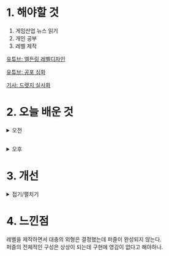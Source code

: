 
# 1. 해야할 것

1. 게임산업 뉴스 읽기 
2. 개인 공부  
3. 레벨 제작

[유튜브: 엘든링 레벨디자인](https://www.youtube.com/watch?v=aS8riiIx3_E)

[유튜브: 공포 심화](https://www.youtube.com/watch?v=d41gG1_lqvI)

[기사: 드렛지 실사화](https://www.gamemeca.com/view.php?gid=1747614)

# 2. 오늘 배운 것

<details>
<summary>오전</summary>

## 오늘의 뉴스

![image](https://github.com/JM94Ent/TIL-WIL/assets/143363550/f3ce3c46-7a62-43d4-9c51-c618f991fe34)



■ CFK, '길고양이 이야기: 야옹야옹 에디션' 스위치 패키지 6월 27일 출시
CFK(대표 구창식)은 오늘(11일), '길고양이 이야기' 시리즈 합본 패키지 '길고양이 이야기: 야옹야옹 Edition'을 닌텐도 스위치로 오는 6월 27일 국내와 아시아 지역에 발매한다고 밝혔습니다. '길고양이 이야기' 시리즈는 국내 인디 게임사 '삐요 스튜디오'가 개발했으며 어드벤처 장르를 표방하고 있습니다. 제목과 같이 길 고양이를 소재로 '이유 없는 학대', '무분별한 도움으로 피해를 받는 주민들의 갈등'과 같이 우리 사회에 만연한 동물에 대한 지식 부재, 책임감 회피와 같은 차가운 시선을 받는 유기묘, 길 고양이의 이야기를 풍부한 감수성으로 그려냈습니다.

■ 스토브, 실사 연애 시뮬레이션 'U&I 우리도 사랑일까' 출시
스마일게이트 게임 플랫폼 스토브가 풀모션(FMV, Full Motion Video) 실사 인터렉티브 게임 'U&I 우리도 사랑일까'(개발/배급 스카이플러스, 대표 권명자)를 선보입니다. 'U&I 우리도 사랑일까'에는 개그맨 윤형빈 대표가 프로듀싱한 현역 아이돌 'SATURDAY'(세러데이)의 멤버 주연, 유키, 아연, 민서와 글로벌 OTT 예능 '솔로지옥3'에 출연한 2023 미스코리아 미스부산 진 안민영이 출연해 출시 전부터 화제를 모으기도 했습니다.

■ 젠지-DRX 각 조 선두 질주, VCT 퍼시픽 스테이지 1주차 종합
발로란트 챔피언스 투어(VCT) 퍼시픽 스테이지 1에 참가하고 있는 젠지와 DRX가 각 조 1위에 등극했습니다. 5대5 대전형 캐릭터 기반 전술 슈팅 게임 '발로란트'의 개발 및 유통사인 라이엇 게임즈(한국 대표 조혁진)는 젠지와 DRX가 지난 6일(토)부터 9일(화)까지 서울 강남에 위치한 코엑스 신한카드 아티움에서 진행된 VCT 퍼시픽 스테이지 1 1주 차에서 승리만을 기록하면서 각각 알파와 오메가 조에서 1위에 올랐다고 밝혔습니다.

■ 리그 오브 레전드, 신규 모드는 '뱀서류 탄막 슈팅' 
베일에 가려져 있던 '리그 오브 레전드' 신규 모드에 관한 소식이 지난 9일, 리그 오브 레전드 공식 유튜브를 통해 공개됐습니다. 다만, 탄만 생존 PvE 게임 모드라는 점을 비롯해 혼자서, 혹은 친구와 함께 즐길 수 있다는 점, 그리고 몰려오는 적 무리를 상대로 싸우는 방식 등의 대략적인 정보들이 이날 신규 모드에 대해 소개하는 모드 팀 세리나 리우와 에두아르도 코르테호소의 입을 통해 전해졌습니다.

■ 젠레스 존 제로, 'PS5' 테스트 참가자 17일까지 모집 
PS5 클로즈 베타 테스트 참가자를 4월 10일부터 17일까지 모집합니다. 테스트 참가는 별도 링크를 통해 호요버스 통행증으로 로그인하여 설문 조사 완료 뒤에 신청할 수 있습니다.

■ '스텔라 블레이드' 골드행, 26일 출시만 남았다 
시프트업이 10일 공식 SNS를 통해 신작 '스텔라 블레이드' 골드행 소식을 알렸습니다. '스텔라 블레이드'는 소니 PS5 독점작으로 4월 26일 출시됩니다.

■ 블리자드, MS와 넷이즈 손 잡고 중국 복귀
블리자드 엔터테인먼트가 넷이즈 손을 다시 잡고 중국으로 복귀합니다. 10일(미국 현지 시각) 블리자드는 넷이즈와 계약을 갱신하고, 2024년 여름부터 중국에 게임 서비스를 재개한다고 밝혔습니다.

■ 유비소프트의 '스타워즈 아웃로' 8월 30일 출시
유비소프트와 루카스필름 게임즈가 협업해 개발 중이라는 사실만으로도 전 세계 스타워즈 팬들의 마음을 설레게 한 '스타워즈 아웃로'가 작년 유비소프트 포워드를 통해 게임 플레이 영상을 최초로 공개한 데에 이어 지난 10일, 유비소프트 유튜브를 통해 스토리 트레일러를 최초로 공개했습니다. '스타워즈 아웃로'는 한국어를 정식으로 지원하며 PC, PS5, XSX|S, 루나(클라우드 게이밍)를 통해 8월 30일 출시 예정입니다. 

■ 브라운더스트2, 청소년 이용불가 등급으로 바뀐다 
네오위즈가 서비스중인 모바일 RPG '브라운더스트2'의 심의 등급이 청소년이용불가 등급으로 변경될 예정입니다. 지난 9일, 네오위즈는 브라운더스트2 공식 라운지를 통해 심의 등급이 변경됨을 공지했습니다.

■ 정식 출시 앞둔 치지직, '그리드' 4월 도입 예고 
네이버 '치지직'이 정식 출시를 딱 한 달 앞두고 그리드 도입을 예고했습니다. 그리드 도입에 관해서는 시청자 증가에 따른 효율적인 인프라 운용의 필요성, 지속 가능한 서비스 제공 등을 이유로 언급했습니다.

■ 넥슨그룹 2023년 매출 4조 8471억원, 9.7% 증가
넥슨그룹 2023년 매출액이 4조 8,471억 원으로 전년 대비 9.7% 증가했습니다. 넥슨그룹의 지난해 영업이익은 1조 2,299억 원으로 전년 대비 25.8% 늘었습니다.

■ 컴투스, 크리티카 개발사 올엠 흡수합병
컴투스는 지난 9일 공시를 통해 올엠을 흡수합병했다고 밝혔습니다. 컴투스는 이번 흡수합병 목적을 올엠의 PC 게임 개발 및 운영 역량을 컴투스가 흡수, 다양한 플랫폼 및 장르에서 게임 역량 확대로 꼽았습니다.

■ 젠지, 14개 대학 e스포츠 동아리가 함께 하는 2024 젠지 유니버시티 출범
e스포츠 구단 젠지 이스포츠(이하 Gen.G)와 e스포츠 교육 전문기관 젠지글로벌아카데미(이하 GGA)가 9일 국내 소재 14개 대학 e스포츠 동아리 회장단과 함께 'Gen.G University 2024 S1 킥오프'를 진행했다고 밝혔습니다. 이승현 GGA 디렉터는 "Gen.G와 GGA는 Gen.G University를 통해 대학 e스포츠 생태계가 더욱 확고히 자리 잡는 데 기여할 것"이라며 "2024년이 e스포츠 대학 생태계, 그리고 e스포츠 동아리들이 동반 성장할 수 있는 한 해가 되기를 기원한다"고 말했습니다.

■ [Ent+] 韓日 모두 화제 만발, 블루 아카이브 애니메이션
블루 아카이브 The Animation(이하 블루아카 애니)이 지난 7일 일본 TV도쿄를 통해 방영됐습니다. 블루아카 애니는 블루 아카이브의 일본 서비스를 담당하고 있는 요스타의 자회사 '요스타 픽처스'와 스튜디오 캔디박스가 함께 제작했습니다.

■ FC 온라인, 전국 고등학교 반 대항 대회 '2024 넥슨 챔피언스 컵' 개최
넥슨(공동 대표 강대현∙김정욱)은 EA 코리아 스튜디오에서 개발하고 자사가 서비스하는 정통 온라인 축구게임 'EA SPORTS FC Online(이하 'FC 온라인')'의 전국 고등학교 반 대항 축구대회 '2024 넥슨 챔피언스 컵'을 개최합니다. 올해 2회를 맞은 '2024 넥슨 챔피언스 컵'은 축구를 즐기는 문화 활성화를 위한 국내 최초 전국 고등학교 반 대항 아마추어 축구 토너먼트로, 넥슨과 한국프로축구연맹이 유소년 축구를 지원하고 축구 저변 확대에 지 속적으로 기여하고자 출범한 '그라운드.N' 캠페인의 일환입니다.

■ 마피아...아니 늑대를 찾아라, '인랑' 스팀 출시
챌린저스 게임즈 (대표이사 tamura koji)가 마피아 게임 ‘인랑(iLLANG)’을 4월 9일 STEAM에 출시한다고 밝혔습니다. 2월 27일 구글 플레이 스토어와 애플 앱스토어에서 글로벌 출시를 진행한 ‘인랑(iLLANG)’은 게임 속 koji 마을에서 인랑(늑대)이 누군지 잡아내야 하는 소셜&추리 게임이며 다양한 미니 게임들과 직업에 따라 달라지는 스킬, 진영을 통해 매 게임 새로운 재미를 찾을 수 있습니다.

■ 유비소프트, 30일부로 한국 지사 운영 종료 
유비소프트가 연이은 구조조정에 이어 한국 지사 철수를 결정했습니다. 유비소프트 코리아는 지난 9일, 공식SNS를 통해서 한국 지사 운영 종료 소식을 전했습니다.

■ 故 토리야마 아키라의 '샌드 랜드', 11일부터 PS5 패키지 예약 판매
반다이남코 엔터테인먼트 코리아(지사장 장태근)는 'SAND LAND'(한국어판)의 PlayStation5용 패키지 선주문 판매를 2024년 4월 11일(목)부터 시작한다고 발표했습니다. 'SAND LAND'는 지난 3월 별세한 유명 만화가 토리야마 아키라가 2000년에 주간 소년 점프에 연재한 동명의 만화를 기반으로 한 작품입니다.

■ [Ent+] 리니지부터 로스트아크까지, '한국 RPG 게임음악 콘서트' 5월 개최
오는 5월 18일과 19일, '한국 RPG 게임음악 콘서트 2024 서울'이 롯데콘서트홀에서 개최됩니다. '한국 RPG 게임음악 콘서트 2024 서울'은 다가오는 11일 오후 2시부터 인터파크티켓과 롯데콘서트홀 홈페이지에서 예매할 수  있습니다.

■ 넥슨 데브캣&니트로, 개발 장기화와 실적 부진 나타나
넥슨의 개발 전문 자회사 데브캣과 니트로 스튜디오(이하 니트로) 2023년 실적이 9일 공시됐습니다. 데브캣은 '마비노기 모바일' 개발 장기화, 니트로는 '카트라이더 드리프트' 출시 이후 첫 성적표를 받았으나, 초기 성과 부진이 확인됐습니다. 두 회사는 2023년 적자를 기록했습니다. 다만, 게임을 서비스하지 않는 전문 개발사라는 점에서 '예상된 적자'로 볼 수 있습니다. 

■ '슈퍼 몽키 볼 바나나 럼블' 패키지 예약판매 개시
세가퍼블리싱코리아(대표 사이토 고)는 2024년 6월 25일(화) 발매 예정인 '슈퍼 몽키 볼 바나나 럼블'의 Nintendo Switch판 패키지 예약 접수를 4월 9일(화) 오후 12시부터 개시했다고 밝혔습니다.

</details>

##

<details>
<summary>오후</summary>

## 레벨 제작

![image](https://github.com/JM94Ent/TIL-WIL/assets/143363550/c950332f-5342-4896-8cb2-b41bc8489dc8)

![image](https://github.com/JM94Ent/TIL-WIL/assets/143363550/9bcf33a0-b8ac-489b-bee8-cd3c59afc965)

![image](https://github.com/JM94Ent/TIL-WIL/assets/143363550/b813be76-6dd8-454b-8aed-addac638518c)

</details>




# 3. 개선


<details>
<summary>접기/펼치기</summary>


</details>



# 4. 느낀점
레벨을 제작하면서 대충의 외형은 결정했는데 퍼즐이 완성되지 않는다.\
퍼즐의 전체적인 구성은 상상이 되는데 구현에 영감이 없다고 해야하나.




